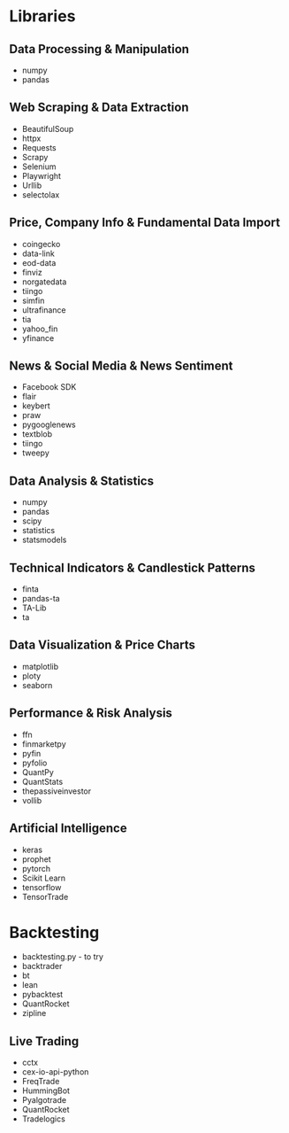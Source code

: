 # Libraries

## Data Processing & Manipulation

- numpy
- pandas

## Web Scraping & Data Extraction

- BeautifulSoup
- httpx
- Requests
- Scrapy
- Selenium
- Playwright
- Urllib
- selectolax

## Price, Company Info & Fundamental Data Import

- coingecko
- data-link
- eod-data
- finviz
- norgatedata
- tiingo
- simfin
- ultrafinance
- tia
- yahoo_fin
- yfinance

## News & Social Media & News Sentiment

- Facebook SDK
- flair
- keybert
- praw
- pygooglenews
- textblob
- tiingo
- tweepy

## Data Analysis & Statistics

- numpy
- pandas
- scipy
- statistics
- statsmodels

## Technical Indicators & Candlestick Patterns

- finta
- pandas-ta
- TA-Lib
- ta

## Data Visualization & Price Charts

- matplotlib
- ploty
- seaborn

## Performance & Risk Analysis

- ffn
- finmarketpy
- pyfin
- pyfolio
- QuantPy
- QuantStats
- thepassiveinvestor
- vollib

## Artificial Intelligence

- keras
- prophet
- pytorch
- Scikit Learn
- tensorflow
- TensorTrade

# Backtesting

- backtesting.py - to try
- backtrader
- bt
- lean
- pybacktest
- QuantRocket
- zipline

## Live Trading

- cctx
- cex-io-api-python
- FreqTrade
- HummingBot
- Pyalgotrade
- QuantRocket
- Tradelogics
